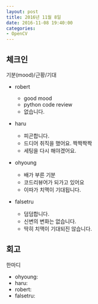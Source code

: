 ```yaml
---
layout: post
title: 2016년 11월 8일
date: 2016-11-08 19:40:00
categories:
- OpenCV
---
```


## 체크인

기분(mood)/근황/기대

* robert
  * good mood
  * python code review
  * 없습니다.

* haru
  * 피곤합니다.
  * 드디어 취직을 했어요. 짝짝짝짝
  * 세팅을 다시 해야겠어요.

* ohyoung
  * 배가 부른 기분
  * 코드리뷰어가 되가고 있어요
  * 이따가 치맥이 기대됩니다.

* falsetru
  * 덤덤합니다.
  * 신변의 변화는 없습니다.
  * 딱히 치맥이 기대되진 않습니다.


## 회고

한마디

* ohyoung:
* haru:
* robert:
* falsetru:
